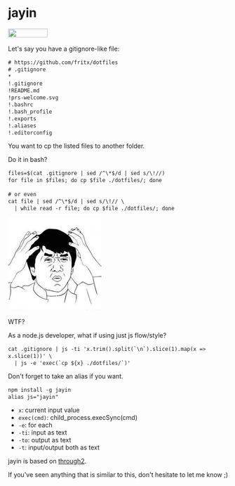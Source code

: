 # jayin

<img width="90" height="20" src="https://fritx.github.io/51voa-cli/img/prs-welcome.svg">

Let's say you have a gitignore-like file:

```plain
# https://github.com/fritx/dotfiles
# .gitignore
*
!.gitignore
!README.md
!prs-welcome.svg
!.bashrc
!.bash_profile
!.exports
!.aliases
!.editorconfig
```

You want to cp the listed files to another folder.

Do it in bash?

```shell
files=$(cat .gitignore | sed /^\*$/d | sed s/\!//)
for file in $files; do cp $file ./dotfiles/; done

# or even
cat file | sed /^\*$/d | sed s/\!// \
  | while read -r file; do cp $file ./dotfiles/; done
```

<img width="213" height="211" src="wtf.jpg">

WTF?

As a node.js developer, what if using just js flow/style?

```shell
cat .gitignore | js -ti 'x.trim().split(`\n`).slice(1).map(x => x.slice(1))' \
  | js -e 'exec(`cp ${x} ./dotfiles/`)'
```

Don't forget to take an alias if you want.

```shell
npm install -g jayin
alias js="jayin"
```

- `x`: current input value
- `exec(cmd)`: child_process.execSync(cmd)
- `-e`: for each
- `-ti`: input as text
- `-to`: output as text
- `-t`: input/output both as text

jayin is based on [through2](https://github.com/rvagg/through2).

If you've seen anything that is similar to this, don't hesitate to let me know ;)
